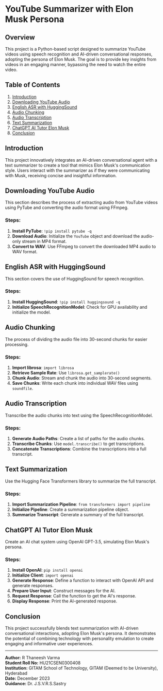 # YouTube Summarizer with Elon Musk Persona

## Overview
This project is a Python-based script designed to summarize YouTube videos using speech recognition and AI-driven conversational responses, adopting the persona of Elon Musk. The goal is to provide key insights from videos in an engaging manner, bypassing the need to watch the entire video.

## Table of Contents
1. [Introduction](#introduction)
2. [Downloading YouTube Audio](#downloading-youtube-audio)
3. [English ASR with HuggingSound](#english-asr-with-huggingsound)
4. [Audio Chunking](#audio-chunking)
5. [Audio Transcription](#audio-transcription)
6. [Text Summarization](#text-summarization)
7. [ChatGPT AI Tutor Elon Musk](#chatgpt-ai-tutor-elon-musk)
8. [Conclusion](#conclusion)

## Introduction
This project innovatively integrates an AI-driven conversational agent with a text summarizer to create a tool that mimics Elon Musk's communication style. Users interact with the summarizer as if they were communicating with Musk, receiving concise and insightful information.

## Downloading YouTube Audio
This section describes the process of extracting audio from YouTube videos using PyTube and converting the audio format using FFmpeg.

### Steps:
1. **Install PyTube**: `!pip install pytube -q`
2. **Download Audio**: Initialize the `YouTube` object and download the audio-only stream in MP4 format.
3. **Convert to WAV**: Use FFmpeg to convert the downloaded MP4 audio to WAV format.

## English ASR with HuggingSound
This section covers the use of HuggingSound for speech recognition.

### Steps:
1. **Install HuggingSound**: `!pip install huggingsound -q`
2. **Initialize SpeechRecognitionModel**: Check for GPU availability and initialize the model.

## Audio Chunking
The process of dividing the audio file into 30-second chunks for easier processing.

### Steps:
1. **Import librosa**: `import librosa`
2. **Retrieve Sample Rate**: Use `librosa.get_samplerate()`
3. **Chunk Audio**: Stream and chunk the audio into 30-second segments.
4. **Save Chunks**: Write each chunk into individual WAV files using `soundfile`.

## Audio Transcription
Transcribe the audio chunks into text using the SpeechRecognitionModel.

### Steps:
1. **Generate Audio Paths**: Create a list of paths for the audio chunks.
2. **Transcribe Chunks**: Use `model.transcribe()` to get transcriptions.
3. **Concatenate Transcriptions**: Combine the transcriptions into a full transcript.

## Text Summarization
Use the Hugging Face Transformers library to summarize the full transcript.

### Steps:
1. **Import Summarization Pipeline**: `from transformers import pipeline`
2. **Initialize Pipeline**: Create a summarization pipeline object.
3. **Summarize Transcript**: Generate a summary of the full transcript.

## ChatGPT AI Tutor Elon Musk
Create an AI chat system using OpenAI GPT-3.5, simulating Elon Musk's persona.

### Steps:
1. **Install OpenAI**: `pip install openai`
2. **Initialize Client**: `import openai`
3. **Generate Response**: Define a function to interact with OpenAI API and generate responses.
4. **Prepare User Input**: Construct messages for the AI.
5. **Request Response**: Call the function to get the AI's response.
6. **Display Response**: Print the AI-generated response.

## Conclusion
This project successfully blends text summarization with AI-driven conversational interactions, adopting Elon Musk's persona. It demonstrates the potential of combining technology with personality emulation to create engaging and informative user experiences.

---

**Author:** R Thaneesh Varma  
**Student Roll No:** HU21CSEN0300408  
**Institution:** GITAM School of Technology, GITAM (Deemed to be University), Hyderabad  
**Date:** December 2023  
**Guidance:** Dr. J.S.V.R.S.Sastry
